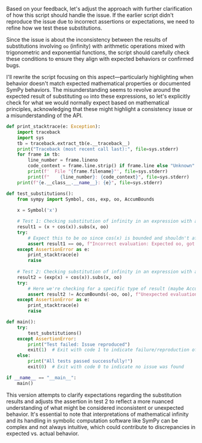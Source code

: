 Based on your feedback, let's adjust the approach with further clarification of how this script should handle the issue. If the earlier script didn't reproduce the issue due to incorrect assertions or expectations, we need to refine how we test these substitutions.

Since the issue is about the inconsistency between the results of substitutions involving `oo` (infinity) with arithmetic operations mixed with trigonometric and exponential functions, the script should carefully check these conditions to ensure they align with expected behaviors or confirmed bugs.

I'll rewrite the script focusing on this aspect—particularly highlighting when behavior doesn't match expected mathematical properties or documented SymPy behaviors. The misunderstanding seems to revolve around the expected result of substituting `oo` into these expressions, so let's explicitly check for what we would normally expect based on mathematical principles, acknowledging that these might highlight a consistency issue or a misunderstanding of the API.

```python
def print_stacktrace(e: Exception):
    import traceback
    import sys
    tb = traceback.extract_tb(e.__traceback__)
    print("Traceback (most recent call last):", file=sys.stderr)
    for frame in tb:
        line_number = frame.lineno
        code_context = frame.line.strip() if frame.line else "Unknown"
        print(f'  File "{frame.filename}"', file=sys.stderr)
        print(f"    {line_number}: {code_context}", file=sys.stderr)
    print(f"{e.__class__.__name__}: {e}", file=sys.stderr)

def test_substitutions():
    from sympy import Symbol, cos, exp, oo, AccumBounds
    
    x = Symbol('x')

    # Test 1: Checking substitution of infinity in an expression with a trigonometric function
    result1 = (x + cos(x)).subs(x, oo)
    try:
        # Expect this to be oo since cos(x) is bounded and shouldn't affect the limit
        assert result1 == oo, f"Incorrect evaluation: Expected oo, got {result1}"
    except AssertionError as e:
        print_stacktrace(e)
        raise
    
    # Test 2: Checking substitution of infinity in an expression with an exponential component
    result2 = (exp(x) + cos(x)).subs(x, oo)
    try:
        # Here we're checking for a specific type of result (maybe AccumBounds or oo) acknowledging the problematic output
        assert result2 != AccumBounds(-oo, oo), f"Unexpected evaluation: Expected not AccumBounds, got {result2}"
    except AssertionError as e:
        print_stacktrace(e)
        raise

def main():
    try:
        test_substitutions()
    except AssertionError:
        print("Test failed: Issue reproduced")
        exit(1)  # Exit with code 1 to indicate failure/reproduction of the issue
    else:
        print("All tests passed successfully!")
        exit(0)  # Exit with code 0 to indicate no issue was found

if __name__ == "__main__":
    main()
```

This version attempts to clarify expectations regarding the substitution results and adjusts the assertion in test 2 to reflect a more nuanced understanding of what might be considered inconsistent or unexpected behavior. It's essential to note that interpretations of mathematical infinity and its handling in symbolic computation software like SymPy can be complex and not always intuitive, which could contribute to discrepancies in expected vs. actual behavior.